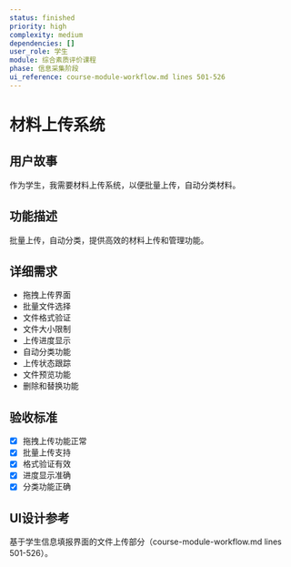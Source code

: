 ```yaml
---
status: finished
priority: high
complexity: medium
dependencies: []
user_role: 学生
module: 综合素质评价课程
phase: 信息采集阶段
ui_reference: course-module-workflow.md lines 501-526
---
```


# 材料上传系统

## 用户故事
作为学生，我需要材料上传系统，以便批量上传，自动分类材料。

## 功能描述
批量上传，自动分类，提供高效的材料上传和管理功能。

## 详细需求
- 拖拽上传界面
- 批量文件选择
- 文件格式验证
- 文件大小限制
- 上传进度显示
- 自动分类功能
- 上传状态跟踪
- 文件预览功能
- 删除和替换功能

## 验收标准
- [x] 拖拽上传功能正常
- [x] 批量上传支持
- [x] 格式验证有效
- [x] 进度显示准确
- [x] 分类功能正确

## UI设计参考
基于学生信息填报界面的文件上传部分（course-module-workflow.md lines 501-526）。